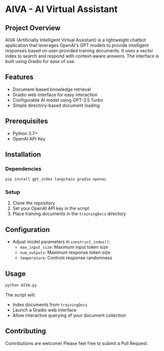 # AIVA - AI Virtual Assistant

## Project Overview
AIVA (Artificially Intelligent Virtual Assistant) is a lightweight chatbot application that leverages OpenAI's GPT models to provide intelligent responses based on user-provided training documents. It uses a vector index to search and respond with context-aware answers. The interface is built using Gradio for ease of use.

## Features
- Document-based knowledge retrieval
- Gradio web interface for easy interaction
- Configurable AI model using GPT-3.5 Turbo
- Simple directory-based document loading

## Prerequisites
- Python 3.7+
- OpenAI API Key

## Installation

### Dependencies
```bash
pip install gpt_index langchain gradio openai
```

### Setup
1. Clone the repository
2. Set your OpenAI API key in the script
3. Place training documents in the `trainingDocs` directory

## Configuration
- Adjust model parameters in `construct_index()`:
  - `max_input_size`: Maximum input token size
  - `num_outputs`: Maximum response token size
  - `temperature`: Controls response randomness

## Usage
```bash
python AIVA.py
```
The script will:
- Index documents from `trainingDocs`
- Launch a Gradio web interface
- Allow interactive querying of your document collection

## Contributing
Contributions are welcome! Please feel free to submit a Pull Request.
